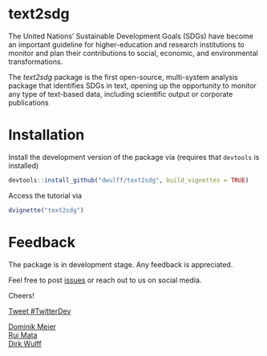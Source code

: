 <head>
<link rel="stylesheet" href="https://cdnjs.cloudflare.com/ajax/libs/font-awesome/4.7.0/css/font-awesome.min.css">
</head>

# text2sdg

The United Nations’ Sustainable Development Goals (SDGs) have become an important guideline for higher-education and research institutions to monitor and plan their contributions to social, economic, and environmental transformations.

The *text2sdg* package is the first open-source, multi-system analysis package that identifies SDGs in text, opening up the opportunity to monitor any type of text-based data, including scientific output or corporate publications

# Installation

Install the development version of the package via (requires that `devtools` is installed)

```r
devtools::install_github("dwulff/text2sdg", build_vignettes = TRUE)
```

Access the tutorial via
```r
dvignette("text2sdg")
```

# Feedback

The package is in development stage. Any feedback is appreciated.

Feel free to post [issues](https://github.com/dwulff/text2sdg/issues) or reach out to us on social media.

Cheers!

<a href="https://twitter.com/intent/tweet?button_hashtag=text2sdg&ref_src=twsrc%5Etfw" class="twitter-hashtag-button" data-show-count="false">Tweet #TwitterDev</a><script async src="https://platform.twitter.com/widgets.js" charset="utf-8"></script>

[Dominik Meier](https://github.com/psychobas) <a href="https://twitter.com/Dominikmeie_r"><i class="fab fa-twitter"></i></i></a><br>
[Rui Mata](https://github.com/matarui) <a href="https://twitter.com/rui__mata"><i class="fab fa-twitter"></i></i></a><br>
[Dirk Wulff](https://github.com/dwulff) <a href="https://twitter.com/dirkuwulff"><i class="fab fa-twitter"></i></i></a>
